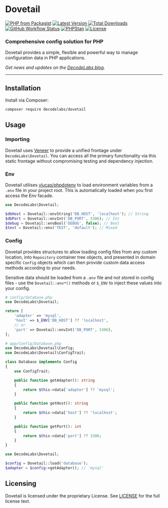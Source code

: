 # Dovetail

[![PHP from Packagist](https://img.shields.io/packagist/php-v/decodelabs/dovetail?style=flat)](https://packagist.org/packages/decodelabs/dovetail)
[![Latest Version](https://img.shields.io/packagist/v/decodelabs/dovetail.svg?style=flat)](https://packagist.org/packages/decodelabs/dovetail)
[![Total Downloads](https://img.shields.io/packagist/dt/decodelabs/dovetail.svg?style=flat)](https://packagist.org/packages/decodelabs/dovetail)
[![GitHub Workflow Status](https://img.shields.io/github/workflow/status/decodelabs/dovetail/Integrate)](https://github.com/string|int|floatdecodelabs/dovetail/actions/workflows/integrate.yml)
[![PHPStan](https://img.shields.io/badge/PHPStan-enabled-44CC11.svg?longCache=true&style=flat)](https://github.com/phpstan/phpstan)
[![License](https://img.shields.io/packagist/l/decodelabs/dovetail?style=flat)](https://packagist.org/packages/decodelabs/dovetail)

### Comprehensive config solution for PHP

Dovetail provides a simple, flexible and powerful way to manage configuration data in PHP applications.

_Get news and updates on the [DecodeLabs blog](https://blog.decodelabs.com)._

---

## Installation

Install via Composer:

```bash
composer require decodelabs/dovetail
```

## Usage

### Importing

Dovetail uses [Veneer](https://github.com/decodelabs/veneer) to provide a unified frontage under <code>DecodeLabs\Dovetail</code>.
You can access all the primary functionality via this static frontage without compromising testing and dependency injection.

### Env

Dovetail utilises [vlucas/phpdotenv](https://github.com/vlucas/phpdotenv) to load environment variables from a `.env` file in your project root. This is automatically loaded when you first access the Env facade.

```php
use DecodeLabs\Dovetail;

$dbHost = Dovetail::envString('DB_HOST', 'localhost'); // String
$dbPort = Dovetail::envInt('DB_PORT', 3306); // Int
$debug = Dovetail::envBool('DEBUG', false); // Bool
$test = Dovetail::env('TEST', 'default'); // Mixed
```

### Config

Dovetail provides structures to allow loading config files from any custom location, into <code>Repository</code> container tree objects, and presented in domain specific <code>Config</code> objects which can then provide custom data access methods according to your needs.

Sensitive data should be loaded from a `.env` file and not stored in config files - use the <code>Dovetail::env*()</code> methods or <code>$_ENV</code> to inject these values into your config.

```php
# config/database.php
use DecodeLabs\Dovetail;

return [
    'adapter' => 'mysql',
    'host' => $_ENV['DB_HOST'] ?? 'localhost',
    // or
    'port' => Dovetail::envInt('DB_PORT', 3306),
];
```

```php
# app/Config/Database.php
use DecodeLabs\Dovetail\Config;
use DecodeLabs\Dovetail\ConfigTrait;

class Database implements Config
{
    use ConfigTrait;

    public function getAdapter(): string
    {
        return $this->data['adapter'] ?? 'mysql';
    }

    public function getHost(): string
    {
        return $this->data['host'] ?? 'localhost';
    }

    public function getPort(): int
    {
        return $this->data['port'] ?? 3306;
    }
}
```

```php
use DecodeLabs\Dovetail;

$config = Dovetail::load('database');
$adapter = $config->getAdapter(); // 'mysql'
```

## Licensing

Dovetail is licensed under the proprietary License. See [LICENSE](./LICENSE) for the full license text.
